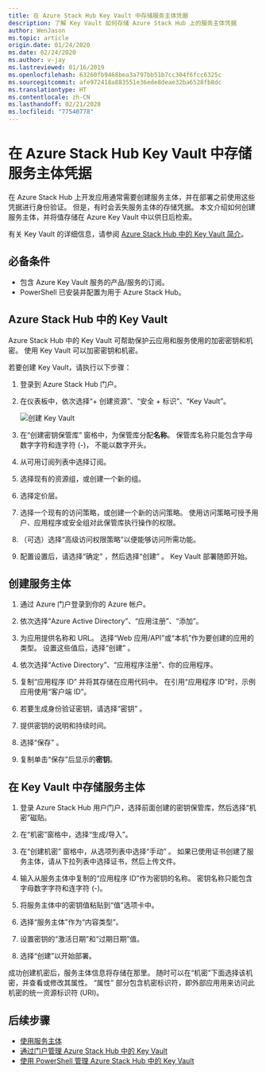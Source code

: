 ```yaml
---
title: 在 Azure Stack Hub Key Vault 中存储服务主体凭据
description: 了解 Key Vault 如何存储 Azure Stack Hub 上的服务主体凭据
author: WenJason
ms.topic: article
origin.date: 01/24/2020
ms.date: 02/24/2020
ms.author: v-jay
ms.lastreviewed: 01/16/2019
ms.openlocfilehash: 63260fb9468bea3a797bb51b7cc304f6fcc6325c
ms.sourcegitcommit: afe972418a883551e36ede8deae32ba6528fb8dc
ms.translationtype: HT
ms.contentlocale: zh-CN
ms.lasthandoff: 02/21/2020
ms.locfileid: "77540778"
---
```

# <a name="store-service-principal-credentials-in-azure-stack-hub-key-vault"></a>在 Azure Stack Hub Key Vault 中存储服务主体凭据

在 Azure Stack Hub 上开发应用通常需要创建服务主体，并在部署之前使用这些凭据进行身份验证。 但是，有时会丢失服务主体的存储凭据。 本文介绍如何创建服务主体，并将值存储在 Azure Key Vault 中以供日后检索。

有关 Key Vault 的详细信息，请参阅 [Azure Stack Hub 中的 Key Vault 简介](azure-stack-key-vault-intro.md)。

## <a name="prerequisites"></a>必备条件

- 包含 Azure Key Vault 服务的产品/服务的订阅。
- PowerShell 已安装并配置为用于 Azure Stack Hub。

## <a name="key-vault-in-azure-stack-hub"></a>Azure Stack Hub 中的 Key Vault

Azure Stack Hub 中的 Key Vault 可帮助保护云应用和服务使用的加密密钥和机密。 使用 Key Vault 可以加密密钥和机密。

若要创建 Key Vault，请执行以下步骤：

1. 登录到 Azure Stack Hub 门户。

2. 在仪表板中，依次选择“+ 创建资源”、“安全 + 标识”、“Key Vault”。   

   ![创建 Key Vault](media/azure-stack-key-vault-store-credentials/create-key-vault.png)

3. 在“创建密钥保管库”  窗格中，为保管库分配**名称**。 保管库名称只能包含字母数字字符和连字符 (-)， 不能以数字开头。

4. 从可用订阅列表中选择订阅。

5. 选择现有的资源组，或创建一个新的组。

6. 选择定价层。

7. 选择一个现有的访问策略，或创建一个新的访问策略。 使用访问策略可授予用户、应用程序或安全组对此保管库执行操作的权限。

8. （可选）选择“高级访问权限策略”以便能够访问所需功能。

9. 配置设置后，请选择“确定”  ，然后选择“创建”  。 Key Vault 部署随即开始。

## <a name="create-a-service-principal"></a>创建服务主体

1. 通过 Azure 门户登录到你的 Azure 帐户。

2. 依次选择“Azure Active Directory”、“应用注册”、“添加”。   

3. 为应用提供名称和 URL。 选择“Web 应用/API”或“本机”作为要创建的应用的类型。   设置这些值后，选择“创建”  。

4. 依次选择“Active Directory”、“应用程序注册”、你的应用程序。  

5. 复制“应用程序 ID”  并将其存储在应用代码中。 在引用“应用程序 ID”时，示例应用使用“客户端 ID”。  

6. 若要生成身份验证密钥，请选择“密钥”  。

7. 提供密钥的说明和持续时间。

8. 选择“保存”  。

9. 复制单击“保存”后显示的**密钥**。 

## <a name="store-the-service-principal-inside-key-vault"></a>在 Key Vault 中存储服务主体

1. 登录 Azure Stack Hub 用户门户，选择前面创建的密钥保管库，然后选择“机密”磁贴。 

2. 在“机密”窗格中，选择“生成/导入”。  

3. 在“创建机密”  窗格中，从选项列表中选择“手动”  。 如果已使用证书创建了服务主体，请从下拉列表中选择证书，然后上传文件。

4. 输入从服务主体中复制的“应用程序 ID”作为密钥的名称。  密钥名称只能包含字母数字字符和连字符 (-)。

5. 将服务主体中的密钥值粘贴到“值”选项卡中。 

6. 选择“服务主体”作为“内容类型”。  

7. 设置密钥的“激活日期”和“过期日期”值。  

8. 选择“创建”以开始部署。 

成功创建机密后，服务主体信息将存储在那里。 随时可以在“机密”下面选择该机密，并查看或修改其属性。  “属性”  部分包含机密标识符，即外部应用用来访问此机密的统一资源标识符 (URI)。

## <a name="next-steps"></a>后续步骤

- [使用服务主体](azure-stack-create-service-principals.md)
- [通过门户管理 Azure Stack Hub 中的 Key Vault](azure-stack-key-vault-manage-portal.md)  
- [使用 PowerShell 管理 Azure Stack Hub 中的 Key Vault](azure-stack-key-vault-manage-powershell.md)